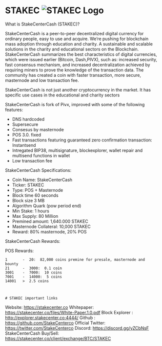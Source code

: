 # STAKEC ![STAKEC Logo](https://stakecenter.co/images_coins/STAKEC.png)<br> 


What is StakeCenterCash (STAKEC)?

StakeCenterCash is a peer-to-peer decentralized digital currency for ordinary people, easy to use and acquire. We’re pushing for blockchain mass adoption through education and charity. A sustainable and scalable solutions in the charity and educational sectors on the Blockchain. StakeCenterCash summarizes the best characteristics of digital currencies, which were issued earlier (Bitcoin, Dash,PIVX), such as: increased security, fast consensus mechanism, and increased decentralization achieved by requiring miners to prove the knowledge of the transaction data. The community has created a coin with faster transaction, more secure, masternode and low transaction fee.

StakeCenterCash is not just another cryptocurrency in the market. It has specific use cases in the
educational and charity sectors

StakeCenterCash is fork of Pivx, improved with some of the following features: 

- DNS hardcoded 
- Supersecure
- Consesus by masternode 
- POS 3.0. fixed
- Fast transactions featuring guaranteed zero confirmation transaction: Instantsend 
- Intregated BIP38, multisignature, blockexplorer, wallet repair and multisend functions in wallet
- Low transaction fee


StakeCenterCash Specifications:
- Coin Name: StakeCenterCash
- Ticker: STAKEC
- Type: POS + Masternode
- Block time 60 seconds
- Block size 3 MB
- Algorithm Quark (pow period end)
- Min Stake: 1 hours
- Max Supply: 80 Million
- Premined amount: 1,640.000 STAKEC
- Masternode Collateral: 10,000 STAKEC
- Reward: 80% masternode, 20% POS

StakeCenterCash Rewards:

POS Rewards:
```
1       -  20:  82,000 coins premine for presale, masternode and bounty
21      -  3000:  0.1 coin
3001    -  7000:  10 coins
7001    -  14000:  5 coins
14001   >  2.5 coins



# STAKEC important links
```
Website: https://stakecenter.co
Whitepaper: https://stakecenter.co/files/White-Paper.1.0.pdf
Block Explorer :  http://explorer.stakecenter.co:4444/
Github : https://github.com/StakeCenterco
Official Twitter: https://twitter.com/StakeCenterco
Discord: https://discord.gg/yZCbNsF
StakeCenterCash Buy/Sell: https://stakecenter.co/client/exchange/BTC/STAKEC
```
